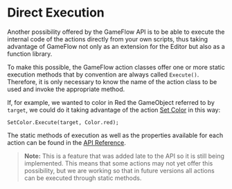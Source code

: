 # Direct Execution

Another possibility offered by the GameFlow API is to be able to execute the internal code of the actions directly from your own scripts, thus taking advantage of GameFlow not only as an extension for the Editor but also as a function library.

To make this possible, the GameFlow action classes offer one or more static execution methods that by convention are always called `Execute()`. Therefore, it is only necessary to know the name of the action class to be used and invoke the appropriate method.

If, for example, we wanted to color in Red the GameObject referred to by `target`, we could do it taking advantage of the action [Set Color](../reference.md#set-color) in this way:

```text
SetColor.Execute(target, Color.red);
```

The static methods of execution as well as the properties available for each action can be found in the [API Reference](reference.md).

> **Note:** This is a feature that was added late to the API so it is still being implemented. This means that some actions may not yet offer this possibility, but we are working so that in future versions all actions can be executed through static methods.

